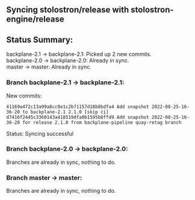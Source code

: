## Syncing stolostron/release with stolostron-engine/release

## Status Summary:

backplane-2.1 -> backplane-2.1: Picked up 2 new commits.  
backplane-2.0 -> backplane-2.0: Already in sync.  
master -> master: Already in sync.  

### Branch backplane-2.1 -> backplane-2.1:

New commits:

```
41169a472c13a99a8cc0e1c2b71157d18b8bdfa4 Add snapshot 2022-08-25-16-36-20 to backplane-2.1 2.1.0 [skip ci]
d7416f2445c3360143a418519dfa0b1595b0ffd9 Add snapshot 2022-08-25-16-36-20 for release 2.1.0 from backplane-pipeline quay-retag branch
```

Status: Syncing successful

### Branch backplane-2.0 -> backplane-2.0:

Branches are already in sync, nothing to do.

### Branch master -> master:

Branches are already in sync, nothing to do.
